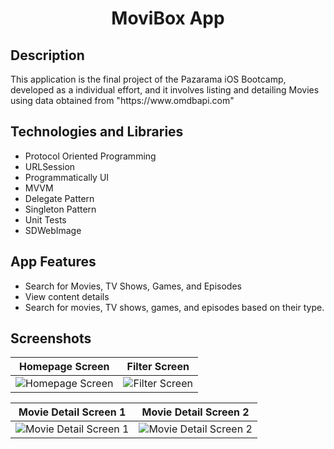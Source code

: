 <h1 align="center">
     MoviBox App
</h1>

## Description
<p>This application is the final project of the Pazarama iOS Bootcamp, developed as a individual effort, and it involves listing and detailing Movies using data obtained from "https://www.omdbapi.com"</p>

## Technologies and Libraries
- Protocol Oriented Programming
- URLSession
- Programmatically UI
- MVVM
- Delegate Pattern
- Singleton Pattern
- Unit Tests
- SDWebImage

## App Features
- Search for Movies, TV Shows, Games, and Episodes
- View content details
- Search for movies, TV shows, games, and episodes based on their type.


## Screenshots

| Homepage Screen | Filter Screen |
| ---------------- | ---------------- |
| ![Homepage Screen](https://github.com/Yakupacs/MoviBox/assets/73075252/636740c1-ba39-4a39-852a-fe7f6f867437) | ![Filter Screen](https://github.com/Yakupacs/MoviBox/assets/73075252/23b026ee-95b7-4d2a-9b87-be31f9620a3b) |

| Movie Detail Screen 1 | Movie Detail Screen 2 |
| ---------------- | ---------------- |
| ![Movie Detail Screen 1](https://github.com/Yakupacs/MoviBox/assets/73075252/65189ed4-0075-4049-b03b-43d7fe146e87) | ![Movie Detail Screen 2](https://github.com/Yakupacs/MoviBox/assets/73075252/2f23d8c9-5e1e-4e46-8724-648b25d03a57) |
